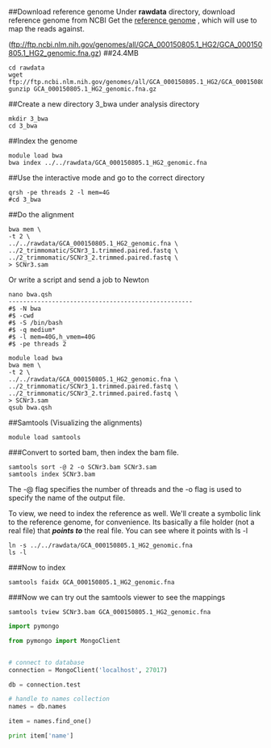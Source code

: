 ##Download reference genome
Under **rawdata** directory, download reference genome from NCBI
Get the [reference genome](https://www.ncbi.nlm.nih.gov/genome/?term=soybean%20cyst%20nematode) , which will use to map the reads against.

(ftp://ftp.ncbi.nlm.nih.gov/genomes/all/GCA_000150805.1_HG2/GCA_000150805.1_HG2_genomic.fna.gz) ##24.4MB
```
cd rawdata
wget ftp://ftp.ncbi.nlm.nih.gov/genomes/all/GCA_000150805.1_HG2/GCA_000150805.1_HG2_genomic.fna.gz
gunzip GCA_000150805.1_HG2_genomic.fna.gz
```
##Create a new directory 3_bwa under analysis directory
```
mkdir 3_bwa
cd 3_bwa
```
##Index the genome
```
module load bwa
bwa index ../../rawdata/GCA_000150805.1_HG2_genomic.fna
```
##Use the interactive mode and go to the correct directory
```
qrsh -pe threads 2 -l mem=4G
#cd 3_bwa 
```
##Do the alignment
```
bwa mem \
-t 2 \
../../rawdata/GCA_000150805.1_HG2_genomic.fna \
../2_trimmomatic/SCNr3_1.trimmed.paired.fastq \
../2_trimmomatic/SCNr3_2.trimmed.paired.fastq \
> SCNr3.sam
```
Or write a script and send a job to Newton
```
nano bwa.qsh
---------------------------------------------------
#$ -N bwa
#$ -cwd
#$ -S /bin/bash
#$ -q medium*
#$ -l mem=40G,h_vmem=40G
#$ -pe threads 2

module load bwa
bwa mem \
-t 2 \
../../rawdata/GCA_000150805.1_HG2_genomic.fna \
../2_trimmomatic/SCNr3_1.trimmed.paired.fastq \
../2_trimmomatic/SCNr3_2.trimmed.paired.fastq \
> SCNr3.sam
qsub bwa.qsh
```
##Samtools (Visualizing the alignments)
```
module load samtools
```
###Convert to sorted bam, then index the bam file.
```
samtools sort -@ 2 -o SCNr3.bam SCNr3.sam
samtools index SCNr3.bam  
```
The -@ flag specifies the number of threads and the -o flag is used to specify the name of the output file.

To view, we need to index the reference as well. We'll create a symbolic link to the reference genome, for convenience. Its basically a file holder (not a real file) that **_points to_** the real file. You can see where it points with ls -l
```
ln -s ../../rawdata/GCA_000150805.1_HG2_genomic.fna
ls -l
```
###Now to index
```
samtools faidx GCA_000150805.1_HG2_genomic.fna
```
###Now we can try out the samtools viewer to see the mappings
```
samtools tview SCNr3.bam GCA_000150805.1_HG2_genomic.fna
```
```python
import pymongo

from pymongo import MongoClient


# connect to database
connection = MongoClient('localhost', 27017)

db = connection.test

# handle to names collection
names = db.names

item = names.find_one()

print item['name']
```
